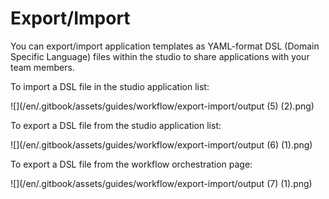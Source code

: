 # Export/Import

You can export/import application templates as YAML-format DSL (Domain Specific Language) files within the studio to share applications with your team members.

To import a DSL file in the studio application list:

![](/en/.gitbook/assets/guides/workflow/export-import/output (5) (2).png)

To export a DSL file from the studio application list:

![](/en/.gitbook/assets/guides/workflow/export-import/output (6) (1).png)

To export a DSL file from the workflow orchestration page:

![](/en/.gitbook/assets/guides/workflow/export-import/output (7) (1).png)
